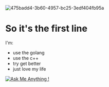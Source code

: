 ![475badd4-3b60-4957-bc25-3edf404fb95a](https://github.com/user-attachments/assets/5960b853-886c-4586-ab63-5f15546b5eb8)

# So it's the first line
I'm:
- use the golang
- use the c++
- try get better
- just love my life

[![Ask Me Anything !](https://img.shields.io/badge/Ask%20me-anything-1abc9c.svg)](https://t.me/Ch_Sergey_vt)
<!--
**Sergi-Ch/Sergi-Ch** is a ✨ _special_ ✨ repository because its `README.md` (this file) appears on your GitHub profile.

Here are some ideas to get you started:

- 🔭 I’m currently working on ...
- 🌱 I’m currently learning ...
- 👯 I’m looking to collaborate on ...
- 🤔 I’m looking for help with ...
- 💬 Ask me about ...
- 📫 How to reach me: ...
- 😄 Pronouns: ...
- ⚡ Fun fact: ...
-->
